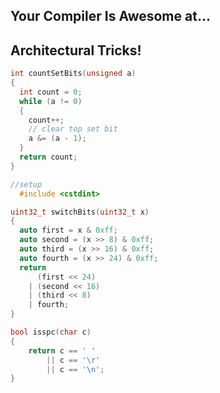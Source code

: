 <div class="white-bg">
<h2>Your Compiler Is Awesome at...</h2>
<h2 class="fragment">Architectural Tricks!</h2>
</div>


```cpp
int countSetBits(unsigned a)
{
  int count = 0;
  while (a != 0)
  {
    count++;
    // clear top set bit
    a &= (a - 1);
  }
  return count;
}
```


```cpp
//setup
  #include <cstdint>

uint32_t switchBits(uint32_t x)
{
  auto first = x & 0xff;
  auto second = (x >> 8) & 0xff;
  auto third = (x >> 16) & 0xff;
  auto fourth = (x >> 24) & 0xff;
  return 
      (first << 24)
    | (second << 16)
    | (third << 8)
    | fourth;
}
```


```cpp
bool isspc(char c)
{
    return c == ' '
        || c == '\r'
        || c == '\n';
}
```
